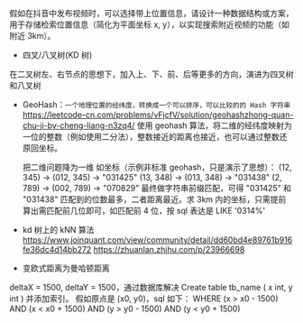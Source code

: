 假如在抖音中发布视频时，可以选择带上位置信息，请设计一种数据结构或方案，用于存储检索位置信息（简化为平面坐标 x, y），以实现搜索附近视频的功能（如附近 3km）。

- 四叉/八叉树(KD 树)

在二叉树左、右节点的思想下，加入上、下、前、后等更多的方向，演进为四叉树和八叉树

- GeoHash：`一个地理位置的经纬度，转换成一个可以排序，可以比较的的 Hash 字符串`
  https://leetcode-cn.com/problems/vFjcfV/solution/geohashzhong-quan-chu-ji-by-cheng-liang-n3zq4/
  使用 geohash 算法，将二维的经纬度映射为一位的整数（例如使用二分法），整数接近的距离也接近，也可以通过整数还原回坐标。

  把二维问题降为一维
  如坐标（示例非标准 geohash，只是演示了思想）：
  (12, 345) -> (012, 345) -> "031425"
  (13, 348) -> (013, 348) -> "031438"
  (2, 789) -> (002, 789) -> "070829"
  最终做字符串前缀匹配，可得 "031425" 和 "031438" 匹配到的位数最多，二者距离最近。求 3km 内的坐标，只需提前算出需匹配前几位即可，如匹配前 4 位，按 sql 表达是 LIKE '0314%'

- kd 树上的 kNN 算法
  https://www.joinquant.com/view/community/detail/dd60bd4e89761b916fe36dc4d14bb272
  https://zhuanlan.zhihu.com/p/23966698

- 变欧式距离为曼哈顿距离

deltaX = 1500, deltaY = 1500，通过数据库解决 Create table tb_name ( x int, y int ) 并添加索引。
假如原点是 (x0, y0)，sql 如下：
WHERE (x > x0 - 1500) AND (x < x0 + 1500) AND (y > y0 - 1500) AND (y < y0 + 1500)
